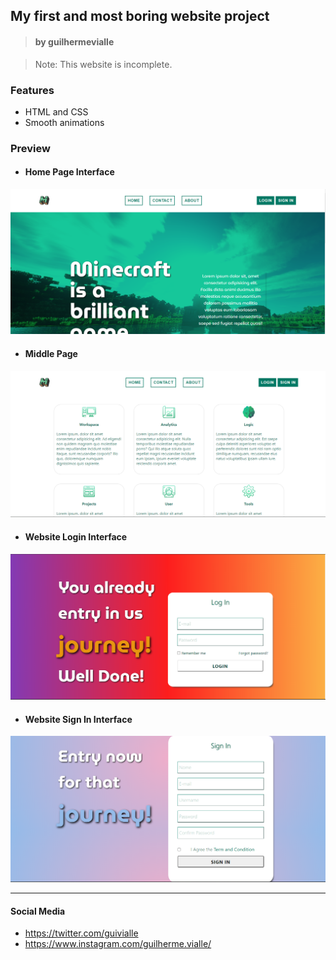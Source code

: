 
## My first and most boring website project
> #### by guilhermevialle

> Note: This website is incomplete.

### Features
- HTML and CSS
- Smooth animations

### Preview

- #### Home Page Interface

![](https://github.com/guilhermevialle/Website-de-Testes/blob/main/CSS-NA-UNHA/Screenshots/capture.PNG)

- #### Middle Page 
![](https://github.com/guilhermevialle/Website-de-Testes/blob/main/CSS-NA-UNHA/Screenshots/capture2.PNG)

- #### Website Login Interface
![](https://github.com/guilhermevialle/Website-de-Testes/blob/main/CSS-NA-UNHA/Screenshots/capture3.PNG)

- #### Website Sign In Interface
![](https://github.com/guilhermevialle/Website-de-Testes/blob/main/CSS-NA-UNHA/Screenshots/capture4.PNG)

------------

#### Social Media

- https://twitter.com/guivialle
- https://www.instagram.com/guilherme.vialle/
